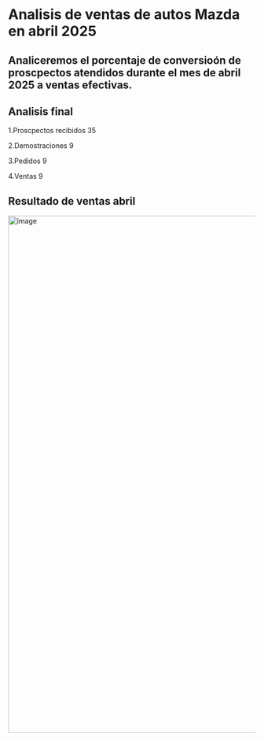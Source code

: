 # Analisis de ventas de autos Mazda en abril 2025

## Analiceremos el porcentaje de conversioón de proscpectos atendidos durante el mes de abril 2025 a ventas efectivas.

## Analisis final

1.Proscpectos recibidos 35

2.Demostraciones 9

3.Pedidos 9

4.Ventas 9

## Resultado de ventas abril

<img width="1051" alt="image" src="https://github.com/user-attachments/assets/f14d8240-13d6-41c2-a028-596729a820e9" />

